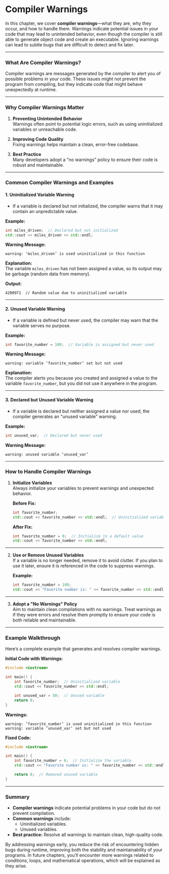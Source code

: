 # Compiler Warnings

In this chapter, we cover **compiler warnings**—what they are, why they occur, and how to handle them. Warnings indicate potential issues in your code that may lead to unintended behavior, even though the compiler is still able to generate object code and create an executable. Ignoring warnings can lead to subtle bugs that are difficult to detect and fix later.

---

### **What Are Compiler Warnings?**

Compiler warnings are messages generated by the compiler to alert you of possible problems in your code. These issues might not prevent the program from compiling, but they indicate code that might behave unexpectedly at runtime.

---

### **Why Compiler Warnings Matter**

1. **Preventing Unintended Behavior**  
   Warnings often point to potential logic errors, such as using uninitialized variables or unreachable code.

2. **Improving Code Quality**  
   Fixing warnings helps maintain a clean, error-free codebase.

3. **Best Practice**  
   Many developers adopt a "no warnings" policy to ensure their code is robust and maintainable.

---

### **Common Compiler Warnings and Examples**

#### **1. Uninitialized Variable Warning**
   - If a variable is declared but not initialized, the compiler warns that it may contain an unpredictable value.

   **Example:**
   ```cpp
   int miles_driven;  // Declared but not initialized
   std::cout << miles_driven << std::endl;
   ```
   **Warning Message:**
   ```
   warning: ‘miles_driven’ is used uninitialized in this function
   ```

   **Explanation:**  
   The variable `miles_driven` has not been assigned a value, so its output may be garbage (random data from memory).

   **Output:**
   ```
   4200971  // Random value due to uninitialized variable
   ```

---

#### **2. Unused Variable Warning**
   - If a variable is defined but never used, the compiler may warn that the variable serves no purpose.

   **Example:**
   ```cpp
   int favorite_number = 100;  // Variable is assigned but never used
   ```
   **Warning Message:**
   ```
   warning: variable ‘favorite_number’ set but not used
   ```

   **Explanation:**  
   The compiler alerts you because you created and assigned a value to the variable `favorite_number`, but you did not use it anywhere in the program.

---

#### **3. Declared but Unused Variable Warning**
   - If a variable is declared but neither assigned a value nor used, the compiler generates an "unused variable" warning.

   **Example:**
   ```cpp
   int unused_var;  // Declared but never used
   ```
   **Warning Message:**
   ```
   warning: unused variable ‘unused_var’
   ```

---

### **How to Handle Compiler Warnings**

1. **Initialize Variables**  
   Always initialize your variables to prevent warnings and unexpected behavior.

   **Before Fix:**
   ```cpp
   int favorite_number;
   std::cout << favorite_number << std::endl;  // Uninitialized variable
   ```

   **After Fix:**
   ```cpp
   int favorite_number = 0;  // Initialize to a default value
   std::cout << favorite_number << std::endl;
   ```

---

2. **Use or Remove Unused Variables**  
   If a variable is no longer needed, remove it to avoid clutter. If you plan to use it later, ensure it is referenced in the code to suppress warnings.

   **Example:**
   ```cpp
   int favorite_number = 100;  
   std::cout << "Favorite number is: " << favorite_number << std::endl;
   ```

---

3. **Adopt a "No Warnings" Policy**  
   Aim to maintain clean compilations with no warnings. Treat warnings as if they were errors and resolve them promptly to ensure your code is both reliable and maintainable.

---

### **Example Walkthrough**

Here’s a complete example that generates and resolves compiler warnings.

**Initial Code with Warnings:**
```cpp
#include <iostream>

int main() {
    int favorite_number;  // Uninitialized variable
    std::cout << favorite_number << std::endl;

    int unused_var = 50;  // Unused variable
    return 0;
}
```

**Warnings:**
```
warning: ‘favorite_number’ is used uninitialized in this function
warning: variable ‘unused_var’ set but not used
```

**Fixed Code:**
```cpp
#include <iostream>

int main() {
    int favorite_number = 0;  // Initialize the variable
    std::cout << "Favorite number is: " << favorite_number << std::endl;

    return 0;  // Removed unused variable
}
```

---

### **Summary**

- **Compiler warnings** indicate potential problems in your code but do not prevent compilation.
- **Common warnings** include:
  - Uninitialized variables.
  - Unused variables.
- **Best practice:** Resolve all warnings to maintain clean, high-quality code.

By addressing warnings early, you reduce the risk of encountering hidden bugs during runtime, improving both the stability and maintainability of your programs. In future chapters, you’ll encounter more warnings related to conditions, loops, and mathematical operations, which will be explained as they arise.